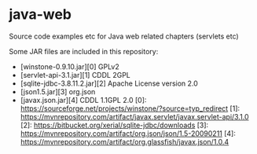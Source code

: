 # java-web
Source code examples etc for Java web related chapters (servlets etc)

Some JAR files are included in this repository:

* [winstone-0.9.10.jar][0] GPLv2
* [servlet-api-3.1.jar][1] CDDL 2GPL
* [sqlite-jdbc-3.8.11.2.jar][2] Apache License version 2.0
* [json1.5.jar][3] org.json 
* [javax.json.jar][4] CDDL 1.1GPL 2.0
[0]: https://sourceforge.net/projects/winstone/?source=typ_redirect
[1]: https://mvnrepository.com/artifact/javax.servlet/javax.servlet-api/3.1.0 
[2]: https://bitbucket.org/xerial/sqlite-jdbc/downloads
[3]: https://mvnrepository.com/artifact/org.json/json/1.5-20090211
[4]: https://mvnrepository.com/artifact/org.glassfish/javax.json/1.0.4
